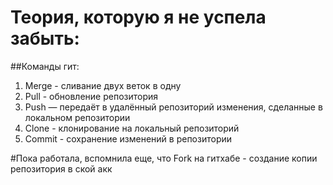 # Теория, которую я не успела забыть:

##Команды гит:
1. Merge - сливание двух веток в одну
2. Pull - обновление репозитория
3. Push — передаёт в удалённый репозиторий изменения, сделанные в локальном репозитории
4. Clone - клонирование на локальный репозиторий
5. Commit - сохранение изменений в репозитории

#Пока работала, вспомнила еще, что
Fork на гитхабе - создание копии репозитория в ской акк